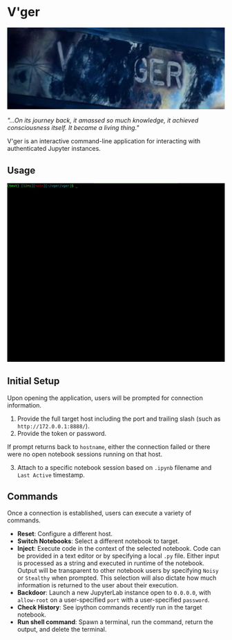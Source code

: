 # V'ger

![](static/vger.jpg)

_"…On its journey back, it amassed so much knowledge, it achieved consciousness itself. It became a living thing."_

V'ger is an interactive command-line application for interacting with authenticated Jupyter instances.

## Usage

![](static/usage.gif)

## Initial Setup

Upon opening the application, users will be prompted for connection information.
1. Provide the full target host including the port and trailing slash (such as `http://172.0.0.1:8888/`).
2. Provide the token or password.

If prompt returns back to `hostname`, either the connection failed or there were no open notebook sessions running on that host.

3. Attach to a specific notebook session based on `.ipynb` filename and `Last Active` timestamp.

## Commands

Once a connection is established, users can execute a variety of commands.

- **Reset**: Configure a different host.
- **Switch Notebooks**: Select a different notebook to target.
- **Inject**: Execute code in the context of the selected notebook. Code can be provided in a text editor or by specifying a local `.py` file. Either input is processed as a string and executed in runtime of the notebook. Output will be transparent to other notebook users by specifying `Noisy` or `Stealthy` when prompted. This selection will also dictate how much information is returned to the user about their execution.
- **Backdoor**: Launch a new JupyterLab instance open to `0.0.0.0`, with `allow-root` on a user-specified `port` with a user-specified `password`.
- **Check History**: See ipython commands recently run in the target notebook.
- **Run shell command**: Spawn a terminal, run the command, return the output, and delete the terminal.